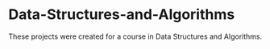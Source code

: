 # Data-Structures-and-Algorithms

These projects were created for a course in Data Structures and Algorithms.
